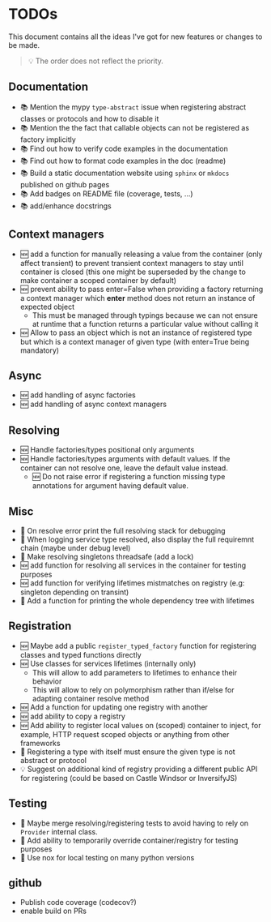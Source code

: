 # TODOs

This document contains all the ideas I've got for new features or changes to be made.

> :bulb: The order does not reflect the priority.

## Documentation

- :books: Mention the mypy `type-abstract` issue when registering abstract classes or protocols and how to disable it
- :books: Mention the the fact that callable objects can not be registered as factory implicitly
- :books: Find out how to verify code examples in the documentation
- :books: Find out how to format code examples in the doc (readme)
- :books: Build a static documentation website using `sphinx` or `mkdocs` published on github pages
- :books: Add badges on README file (coverage, tests, ...)
- :books: add/enhance docstrings

## Context managers

- :new: add a function for manually releasing a value from the container (only affect transient) to prevent transient context managers to stay until container is closed (this one might be superseded by the change to make container a scoped container by default)
- :new: prevent ability to pass enter=False when providing a factory returning a context manager which **enter** method does not return an instance of expected object
  - This must be managed through typings because we can not ensure at runtime that a function returns a particular value without calling it
- :new: Allow to pass an object which is not an instance of registered type but which is a context manager of given type (with enter=True being mandatory)

## Async

- :new: add handling of async factories
- :new: add handling of async context managers

## Resolving

- :new: Handle factories/types positional only arguments
- :new: Handle factories/types arguments with default values. If the container can not resolve one, leave the default value instead.
  - :new: Do not raise error if registering a function missing type annotations for argument having default value.

## Misc

- :bug: On resolve error print the full resolving stack for debugging
- :bug: When logging service type resolved, also display the full requiremnt chain (maybe under debug level)
- :bug: Make resolving singletons threadsafe (add a lock)
- :new: add function for resolving all services in the container for testing purposes
- :new: add function for verifying lifetimes mistmatches on registry (e.g: singleton depending on transint)
- :bug: Add a function for printing the whole dependency tree with lifetimes

## Registration

- :new: Maybe add a public `register_typed_factory` function for registering classes and typed functions directly
- :new: Use classes for services lifetimes (internally only)
  - This will allow to add parameters to lifetimes to enhance their behavior
  - This will allow to rely on polymorphism rather than if/else for adapting container resolve method
- :new: Add a function for updating one registry with another
- :new: add ability to copy a registry
- :new: Add ability to register local values on (scoped) container to inject, for example, HTTP request scoped objects or anything from other frameworks
- :bug: Registering a type with itself must ensure the given type is not abstract or protocol
- :bulb: Suggest on additional kind of registry providing a different public API for registering (could be based on Castle Windsor or InversifyJS)

## Testing

- :wrench: Maybe merge resolving/registering tests to avoid having to rely on `Provider` internal class.
- :wrench: Add ability to temporarily override container/registry for testing purposes
- :wrench: Use nox for local testing on many python versions

## github

- Publish code coverage (codecov?)
- enable build on PRs
